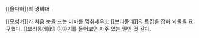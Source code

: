 [[울다하]]의 경비대

[[모험가]]가 처음 눈을 뜨는 마차를 멈춰세우고 [[브리몽데]]의 트집을 잡아 뇌물을 요구했다. [[브리몽데]]의 이야기를 들어보면 자주 있는 일인 것 같다.
